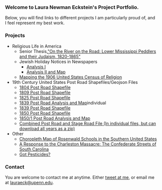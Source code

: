 ### Welcome to Laura Newman Eckstein's Project Portfolio.
Below, you will find links to different projects I am particularly proud of, and I feel represent my best work. 

### Projects

- Religious Life in America
  - Senior Thesis,["On the River on the Road: Lower Mississippi Peddlers and their Judaism, 1820-1865"](http://lauraneckstein.com/blog/seniorthesis/)
  - Jewish Holiday Notices in Newspapers
    - [Analysis I](http://lauraneckstein.com/blog/jewishnoticesinnewspapersi/)
    - [Analysis II and Map](http://lauraneckstein.com/blog/jewishnoticesinnewspapersii/)
  - [Mapping the 1906 United States Census of Religion](https://github.com/lauraneckstein/religioncensus1906)
- 19th Century United States Post Road Shapefiles/Geojson Files
  - [1804 Post Road Shapefile](https://github.com/lauraneckstein/postroads1804)
  - [1809 Post Road Shapefile](https://github.com/lauraneckstein/postroads1809)
  - [1825 Post Road Shapefile](https://github.com/lauraneckstein/postroads1825)
  - [1839 Post Road Analysis and Map](http://lauraneckstein.com/blog/1839postroads/)individual
  - [1839 Post Road Shapefile](https://github.com/lauraneckstein/postroads1839)
  - [1850 Post Road Shapefile](https://github.com/lauraneckstein/postroads1850)
  - [1850/1 Post Road Analysis and Map](http://lauraneckstein.com/blog/1851postroads)
  - [Combined Post Road and Stage Road File (In individual files, but can download all years as a zip)](https://github.com/lauraneckstein/postroads/tree/master)
- Other
  - [Choropleth Map of Rosenwald Schools in the Southern United States](https://lauraneckstein.github.io/rosenwaldschools/)
  - [A Response to the Charleston Massacre: The Confederate Streets of South Carolina](http://lauraneckstein.com/blog/theconfederatestreetsofsouthcarolina/)
  - [Got Pesticides?](http://lauraneckstein.com/blog/pesticides/)
  
### Contact
You are welcome to contact me at anytime. Either [tweet at me](http://twitter.com/lauraneckstein/), or email me at lauraeck@upenn.edu. 

 
